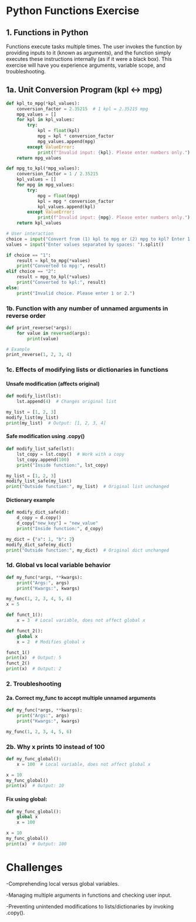 # Python Functions Exercise
## 1. Functions in Python
Functions execute tasks multiple times. The user invokes the function by providing inputs to it (known as arguments), and the function simply executes these instructions internally (as if it were a black box). This exercise will have you experience arguments, variable scope, and troubleshooting.
## 1a. Unit Conversion Program (kpl ↔ mpg)
```python
def kpl_to_mpg(*kpl_values):
    conversion_factor = 2.35215  # 1 kpl = 2.35215 mpg
    mpg_values = []
    for kpl in kpl_values:
        try:
            kpl = float(kpl)
            mpg = kpl * conversion_factor
            mpg_values.append(mpg)
        except ValueError:
            print(f"Invalid input: {kpl}. Please enter numbers only.")
    return mpg_values

def mpg_to_kpl(*mpg_values):
    conversion_factor = 1 / 2.35215
    kpl_values = []
    for mpg in mpg_values:
        try:
            mpg = float(mpg)
            kpl = mpg * conversion_factor
            kpl_values.append(kpl)
        except ValueError:
            print(f"Invalid input: {mpg}. Please enter numbers only.")
    return kpl_values

# User interaction
choice = input("Convert from (1) kpl to mpg or (2) mpg to kpl? Enter 1 or 2: ")
values = input("Enter values separated by spaces: ").split()

if choice == "1":
    result = kpl_to_mpg(*values)
    print("Converted to mpg:", result)
elif choice == "2":
    result = mpg_to_kpl(*values)
    print("Converted to kpl:", result)
else:
    print("Invalid choice. Please enter 1 or 2.")
```
### 1b. Function with any number of unnamed arguments in reverse order
```python
def print_reverse(*args):
    for value in reversed(args):
        print(value)

# Example
print_reverse(1, 2, 3, 4)
```
### 1c. Effects of modifying lists or dictionaries in functions
#### Unsafe modification (affects original)
```python
def modify_list(lst):
    lst.append(4)  # Changes original list

my_list = [1, 2, 3]
modify_list(my_list)
print(my_list)  # Output: [1, 2, 3, 4]
```

















#### Safe modification using .copy()
```python
def modify_list_safe(lst):
    lst_copy = lst.copy()  # Work with a copy
    lst_copy.append(100)
    print("Inside function:", lst_copy)

my_list = [1, 2, 3]
modify_list_safe(my_list)
print("Outside function:", my_list)  # Original list unchanged
```
#### Dictionary example
```python
def modify_dict_safe(d):
    d_copy = d.copy()
    d_copy["new_key"] = "new_value"
    print("Inside function:", d_copy)

my_dict = {"a": 1, "b": 2}
modify_dict_safe(my_dict)
print("Outside function:", my_dict)  # Original dict unchanged
```
### 1d. Global vs local variable behavior
```python
def my_func(*args, **kwargs):
    print("Args:", args)
    print("Kwargs:", kwargs)

my_func(1, 2, 3, 4, 5, 6)
x = 5

def funct_1():
    x = 3  # Local variable, does not affect global x

def funct_2():
    global x
    x = 2  # Modifies global x

funct_1()
print(x)  # Output: 5
funct_2()
print(x)  # Output: 2
```
### 2. Troubleshooting
#### 2a. Correct my_func to accept multiple unnamed arguments
```python
def my_func(*args, **kwargs):
    print("Args:", args)
    print("Kwargs:", kwargs)

my_func(1, 2, 3, 4, 5, 6)
```
### 2b. Why x prints 10 instead of 100
```python
def my_func_global():
    x = 100  # Local variable, does not affect global x

x = 10
my_func_global()
print(x)  # Output: 10
```
#### Fix using global:
```python
def my_func_global():
    global x
    x = 100

x = 10
my_func_global()
print(x)  # Output: 100
```
# Challenges
-Comprehending local versus global variables.

-Managing multiple arguments in functions and checking user input.

-Preventing unintended modifications to lists/dictionaries by invoking .copy(). 





























